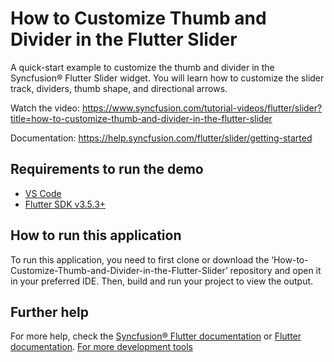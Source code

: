 # How to Customize Thumb and Divider in the Flutter Slider
A quick-start example to customize the thumb and divider in the Syncfusion® Flutter Slider widget. You will learn how to customize the slider track, dividers, thumb shape, and directional arrows. 

Watch the video: https://www.syncfusion.com/tutorial-videos/flutter/slider?title=how-to-customize-thumb-and-divider-in-the-flutter-slider

Documentation: https://help.syncfusion.com/flutter/slider/getting-started

## Requirements to run the demo
* [VS Code](https://code.visualstudio.com/download)
* [Flutter SDK v3.5.3+](https://flutter.dev/docs/development/tools/sdk/overview)


## How to run this application
To run this application, you need to first clone or download the ‘How-to-Customize-Thumb-and-Divider-in-the-Flutter-Slider’ repository and open it in your preferred IDE. Then, build and run your project to view the output.

## Further help
For more help, check the [Syncfusion® Flutter documentation](https://help.syncfusion.com/flutter/introduction/overview) or
 [Flutter documentation](https://flutter.dev/docs/get-started/install).
[For more development tools](https://flutter.dev/docs/development/tools/devtools/overview)
